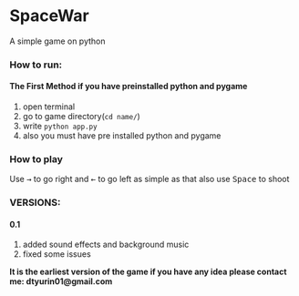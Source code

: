 # SpaceWar
A simple game on python

 ### How to run: ###
 #### The First Method if you have preinstalled python and pygame ####
 1. open terminal
 2. go to game directory(`cd name/`)
 3. write `python app.py`
 4. also you must have pre installed python and pygame


  ### How to play ###
  
  Use <kbd>→</kbd> to go right and <kbd>←</kbd> to go left as simple as that also use <kbd>Space</kbd> to shoot
  
  
  
  ### VERSIONS: ###
   #### 0.1 ###
 1. added sound effects and background music
 2. fixed some issues 
  
__It is the earliest version of the game if you have any idea please contact me: dtyurin01@gmail.com__ 
